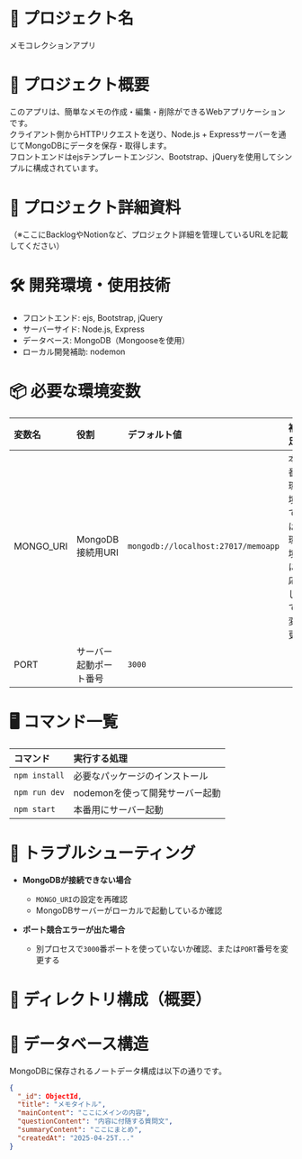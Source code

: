 # 📖 プロジェクト名  
メモコレクションアプリ  

# 📝 プロジェクト概要  
このアプリは、簡単なメモの作成・編集・削除ができるWebアプリケーションです。  
クライアント側からHTTPリクエストを送り、Node.js + Expressサーバーを通じてMongoDBにデータを保存・取得します。  
フロントエンドはejsテンプレートエンジン、Bootstrap、jQueryを使用してシンプルに構成されています。  

# 🔗 プロジェクト詳細資料  
（※ここにBacklogやNotionなど、プロジェクト詳細を管理しているURLを記載してください）

# 🛠️ 開発環境・使用技術  
- フロントエンド: ejs, Bootstrap, jQuery  
- サーバーサイド: Node.js, Express  
- データベース: MongoDB（Mongooseを使用）  
- ローカル開発補助: nodemon  

# 📦 必要な環境変数  
| 変数名 | 役割 | デフォルト値 | 補足 |
|:---|:---|:---|:---|
| MONGO_URI | MongoDB接続用URI | `mongodb://localhost:27017/memoapp` | 本番環境では環境に応じて変更 |
| PORT | サーバー起動ポート番号 | `3000` | |

# 🖥️ コマンド一覧  

| コマンド | 実行する処理 |
|:---|:---|
| `npm install` | 必要なパッケージのインストール |
| `npm run dev` | nodemonを使って開発サーバー起動 |
| `npm start` | 本番用にサーバー起動 |

# 🐛 トラブルシューティング  
- **MongoDBが接続できない場合**  
  - `MONGO_URI`の設定を再確認  
  - MongoDBサーバーがローカルで起動しているか確認  

- **ポート競合エラーが出た場合**  
  - 別プロセスで`3000`番ポートを使っていないか確認、または`PORT`番号を変更する  

# 📂 ディレクトリ構成（概要）  


# 💾 データベース構造
MongoDBに保存されるノートデータ構成は以下の通りです。
```json
{
  "_id": ObjectId,
  "title": "メモタイトル",
  "mainContent": "ここにメインの内容",
  "questionContent": "内容に付随する質問文",
  "summaryContent": "ここにまとめ",
  "createdAt": "2025-04-25T..."
}

